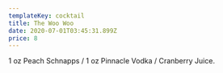 ```yaml
---
templateKey: cocktail
title: The Woo Woo
date: 2020-07-01T03:45:31.899Z
price: 8
---
```

1 oz Peach Schnapps / 1 oz Pinnacle Vodka / Cranberry Juice.